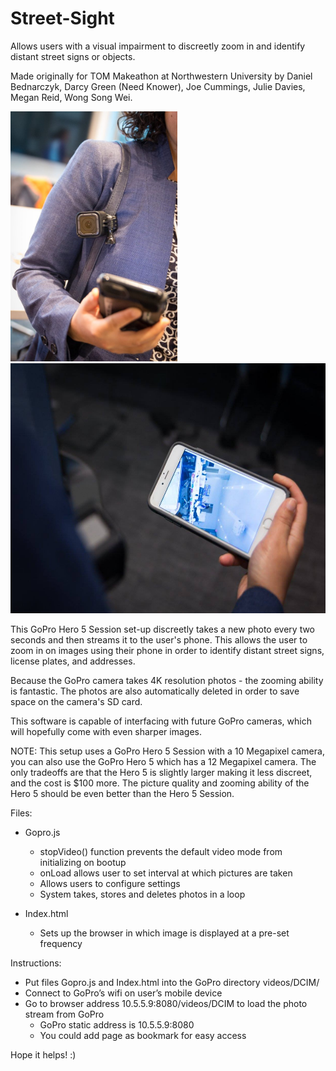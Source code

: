 # Street-Sight

Allows users with a visual impairment to discreetly zoom in and identify distant street signs or objects. 

Made originally for TOM Makeathon at Northwestern University by Daniel Bednarczyk, Darcy Green (Need Knower), Joe Cummings, Julie Davies, Megan Reid, Wong Song Wei.

<img src="https://github.com/Makeathon-NU/Street-Sight/blob/master/WearingGoPro.jpg" height=400></img>
<img src="https://github.com/Makeathon-NU/Street-Sight/blob/master/ViewingGoPro.jpg" height=400></img>

This GoPro Hero 5 Session set-up discreetly takes a new photo every two seconds and then streams it to the user's phone. This allows the user to zoom in on images using their phone in order to identify distant street signs, license plates, and addresses. 

Because the GoPro camera takes 4K resolution photos - the zooming ability is fantastic. The photos are also automatically deleted in order to save space on the camera's SD card.

This software is capable of interfacing with future GoPro cameras, which will hopefully come with even sharper images.

NOTE: This setup uses a GoPro Hero 5 Session with a 10 Megapixel camera, you can also use the GoPro Hero 5 which has a 12 Megapixel camera. The only tradeoffs are that the Hero 5 is slightly larger making it less discreet, and the cost is $100 more. The picture quality and zooming ability of the Hero 5 should be even better than the Hero 5 Session.

Files:
* Gopro.js
  * stopVideo() function prevents the default video mode from initializing on bootup
  * onLoad allows user to set interval at which pictures are taken
  * Allows users to configure settings 
  * System takes, stores and deletes photos in a loop

* Index.html
  * Sets up the browser in which image is displayed at a pre-set frequency

Instructions:
* Put files Gopro.js and Index.html into the GoPro directory videos/DCIM/
* Connect to GoPro’s wifi on user’s mobile device
* Go to browser address 10.5.5.9:8080/videos/DCIM to load the photo stream from GoPro
  * GoPro static address is 10.5.5.9:8080
  * You could add page as bookmark for easy access

Hope it helps! :)

